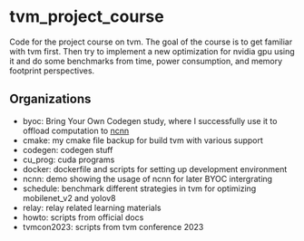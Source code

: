 # tvm_project_course
Code for the project course on tvm. The goal of the course is to get familiar with tvm first. Then try to implement a new optimization for nvidia gpu using it and do some benchmarks from time, power consumption, and memory footprint perspectives. 
## Organizations
+ byoc: Bring Your Own Codegen study, where I successfully use it to offload computation to [ncnn](https://github.com/Tencent/ncnn)
+ cmake: my cmake file backup for build tvm with various support
+ codegen: codegen stuff
+ cu_prog: cuda programs
+ docker: dockerfile and scripts for setting up development environment
+ ncnn: demo showing the usage of ncnn for later BYOC intergrating
+ schedule: benchmark different strategies in tvm for optimizing mobilenet_v2 and yolov8
+ relay: relay related learning materials
+ howto: scripts from official docs
+ tvmcon2023: scripts from tvm conference 2023
